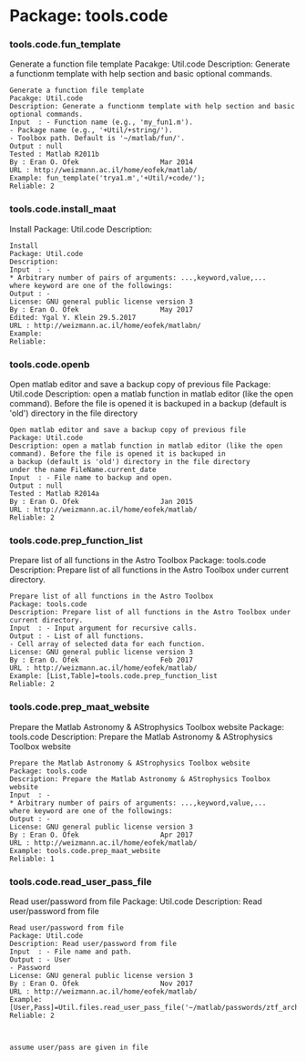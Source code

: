 # Package: tools.code


### tools.code.fun_template

Generate a function file template Pacakge: Util.code Description: Generate a functionm template with help section and basic optional commands.


    
    Generate a function file template  
    Pacakge: Util.code  
    Description: Generate a functionm template with help section and basic  
    optional commands.  
    Input  : - Function name (e.g., 'my_fun1.m').  
    - Package name (e.g., '+Util/+string/').  
    - Toolbox path. Default is '~/matlab/fun/'.  
    Output : null  
    Tested : Matlab R2011b  
    By : Eran O. Ofek                    Mar 2014  
    URL : http://weizmann.ac.il/home/eofek/matlab/  
    Example: fun_template('trya1.m','+Util/+code/');  
    Reliable: 2  
      
      
      
### tools.code.install_maat

Install Package: Util.code Description:


    
    Install  
    Package: Util.code  
    Description:  
    Input  : -  
    * Arbitrary number of pairs of arguments: ...,keyword,value,...  
    where keyword are one of the followings:  
    Output : -  
    License: GNU general public license version 3  
    By : Eran O. Ofek                    May 2017  
    Edited: Ygal Y. Klein 29.5.2017  
    URL : http://weizmann.ac.il/home/eofek/matlabn/  
    Example:  
    Reliable:  
      
      
### tools.code.openb

Open matlab editor and save a backup copy of previous file Package: Util.code Description: open a matlab function in matlab editor (like the open command). Before the file is opened it is backuped in a backup (default is 'old') directory in the file directory


    
    Open matlab editor and save a backup copy of previous file  
    Package: Util.code  
    Description: open a matlab function in matlab editor (like the open  
    command). Before the file is opened it is backuped in  
    a backup (default is 'old') directory in the file directory  
    under the name FileName.current_date  
    Input  : - File name to backup and open.  
    Output : null  
    Tested : Matlab R2014a  
    By : Eran O. Ofek                    Jan 2015  
    URL : http://weizmann.ac.il/home/eofek/matlab/  
    Reliable: 2  
      
      
### tools.code.prep_function_list

Prepare list of all functions in the Astro Toolbox Package: tools.code Description: Prepare list of all functions in the Astro Toolbox under current directory.


    
    Prepare list of all functions in the Astro Toolbox  
    Package: tools.code  
    Description: Prepare list of all functions in the Astro Toolbox under  
    current directory.  
    Input  : - Input argument for recursive calls.  
    Output : - List of all functions.  
    - Cell array of selected data for each function.  
    License: GNU general public license version 3  
    By : Eran O. Ofek                    Feb 2017  
    URL : http://weizmann.ac.il/home/eofek/matlab/  
    Example: [List,Table]=tools.code.prep_function_list  
    Reliable: 2  
      
      
### tools.code.prep_maat_website

Prepare the Matlab Astronomy & AStrophysics Toolbox website Package: tools.code Description: Prepare the Matlab Astronomy & AStrophysics Toolbox website


    
    Prepare the Matlab Astronomy & AStrophysics Toolbox website  
    Package: tools.code  
    Description: Prepare the Matlab Astronomy & AStrophysics Toolbox website  
    Input  : -  
    * Arbitrary number of pairs of arguments: ...,keyword,value,...  
    where keyword are one of the followings:  
    Output : -  
    License: GNU general public license version 3  
    By : Eran O. Ofek                    Apr 2017  
    URL : http://weizmann.ac.il/home/eofek/matlab/  
    Example: tools.code.prep_maat_website  
    Reliable: 1  
      
      
### tools.code.read_user_pass_file

Read user/password from file Package: Util.code Description: Read user/password from file


    
    Read user/password from file  
    Package: Util.code  
    Description: Read user/password from file  
    Input  : - File name and path.  
    Output : - User  
    - Password  
    License: GNU general public license version 3  
    By : Eran O. Ofek                    Nov 2017  
    URL : http://weizmann.ac.il/home/eofek/matlab/  
    Example:  
    [User,Pass]=Util.files.read_user_pass_file('~/matlab/passwords/ztf_archive_pass');  
    Reliable: 2  
      
      
      
    assume user/pass are given in file  
